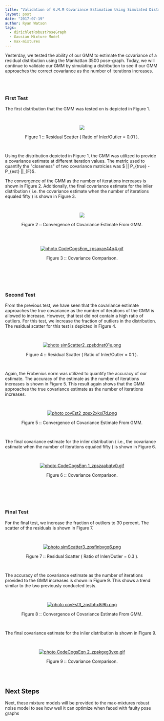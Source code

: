 ```yaml
---
title: "Validation of G.M.M Covariance Estimation Using Simulated Distributions"
layout: post
date: "2017-07-19"
author: Ryan Watson 
tags:
  - dirichletRobustPoseGraph
  - Gausian Mixture Model
  - max-mixtures
---
```



Yesterday, we tested the ability of our GMM to estimate the covariance of a residual distribution using the Manhattan 3500 pose-graph. Today, we will continue to validate our GMM by simulating a distribution to see if our GMM approaches the correct covariance as the number of iterations increases. 

<br><br>

### First Test 

The first distribution that the GMM was tested on is depicted in Figure 1.



<br>
<p align="center">
<a href="https://lh3.googleusercontent.com/eMy5-Cdp3htUZ1baVwDdHHFFWelaexhl4n8KlUsYtHtwKRdCMlv1I9RSGZmD8TpD8BZdOJyYCp3fqxntQKRsIqlSoJ2rUEkFh6c6nUtQh8nIr_RDdAHT_zaBvUnWd83oVkGADpjEdg=w1024-h566-no" target="_blank"><img src="https://lh3.googleusercontent.com/eMy5-Cdp3htUZ1baVwDdHHFFWelaexhl4n8KlUsYtHtwKRdCMlv1I9RSGZmD8TpD8BZdOJyYCp3fqxntQKRsIqlSoJ2rUEkFh6c6nUtQh8nIr_RDdAHT_zaBvUnWd83oVkGADpjEdg=w1024-h566-no"/></a>
</p>
<p align="center">
Figure 1 :: Residual Scatter ( Ratio of Inler/Outler = 0.01 ).   
</p>
<br>

Using the distribution depicted in Figure 1, the GMM was utilized to provide a covariance estimate at different iteration values. The metric used to quantify the "closeness" of two covariance matricies was $ \|\| P_{true} - P_{est} \|\|_{F}$.


The convergence of the GMM as the number of iterations increases is shown in Figure 2.  Additionally, the final covariance estimate for the inlier distribution ( i.e. the covariance estimate when the number of iterations equaled fifty ) is shown in Figure 3. 

<br>
<p align="center">
<a href="https://lh3.googleusercontent.com/64yf_NF4CamayMwmgVkByCxEg1KTZeJA37x0mXBtpimDYgvQv2k7HseYfPtPxgls69trteEnhDKksUqN7hLgri7T3esWNxWF7pfHIh9bXHVGOx5bpP5_dW0I2_emE7jLn3IkgQPm1g=w1024-h566-no" target="_blank"><img src="https://lh3.googleusercontent.com/64yf_NF4CamayMwmgVkByCxEg1KTZeJA37x0mXBtpimDYgvQv2k7HseYfPtPxgls69trteEnhDKksUqN7hLgri7T3esWNxWF7pfHIh9bXHVGOx5bpP5_dW0I2_emE7jLn3IkgQPm1g=w1024-h566-no"/></a>
</p>
<p align="center">
Figure 2 :: Convergence of Covariance Estimate From GMM.   
</p>
<br>


<br>
<p align="center">
<a href="https://lh3.googleusercontent.com/-HghJkDadBemQSMrwTNZTeBG998S2eE1H0em1eogSbEfhSa4FopholQD_cRjWc78FxqJjTGZUmi6a-lacLNlygB9zViTpF9cFHCLj33UVt-7RucJhXI0--H9Jh9w1qZvr2-IKwXbeQ=w416-h67-no" target="_blank"><img src="https://lh3.googleusercontent.com/-HghJkDadBemQSMrwTNZTeBG998S2eE1H0em1eogSbEfhSa4FopholQD_cRjWc78FxqJjTGZUmi6a-lacLNlygB9zViTpF9cFHCLj33UVt-7RucJhXI0--H9Jh9w1qZvr2-IKwXbeQ=w416-h67-no" border="0" alt=" photo CodeCogsEqn_zpsaxae44q4.gif"/></a>
</p>
<p align="center">
Figure 3 :: Covariance Comparison.   
</p>
<br>

<br><br>

### Second Test 

From the previous test, we have seen that the covariance estimate approaches the true covariance as the number of iterations of the GMM is allowed to increase. However, that test did not contain a high ratio of outliers. For this test, we increase the fraction of outliers in the distribution. The residual scatter for this test is depicted in Figure 4.

<br>
<p align="center">
<a href="https://lh3.googleusercontent.com/YWuM0E7Ot6G2q7uMcufzgOpEt3was2X49sALk8y-cLXAUVlrPq1zzfR6GnhworD-dZ5VSeemYIrYBnpPa4K669Tv0_tip9KgykHAtHOZhV5Xms8s19oeDUrCClvI_yn1KV6YCHuO_Q=w1024-h566-no" target="_blank"><img src="https://lh3.googleusercontent.com/YWuM0E7Ot6G2q7uMcufzgOpEt3was2X49sALk8y-cLXAUVlrPq1zzfR6GnhworD-dZ5VSeemYIrYBnpPa4K669Tv0_tip9KgykHAtHOZhV5Xms8s19oeDUrCClvI_yn1KV6YCHuO_Q=w1024-h566-no" border="0" alt=" photo simScatter2_zpsbdnst01e.png"/></a>
</p>
<p align="center">
Figure 4 :: Residual Scatter ( Ratio of Inler/Outler = 0.1 ).   
</p>
<br>

Again, the Frobenius norm was utilized to quantify the accuracy of our estimate. The accuracy of the estimate as the number of iterations increases is shown in Figure 5. This result again shows that the GMM approaches the true covariance estimate as the number of iterations increases. 

<br>
<p align="center">
<a href="https://lh3.googleusercontent.com/ke0DiuuYzz1vzPJGqfPaP6mXWcHNdoj4LLyUR_Xj37c4mBN-WYc817g8FqFUhv_BwR8zrYeM0lA8IlVapSTMr-jnbVvaa49HZOPvEOazWDz85ShOEV1yxkS0pgytK1ZJbQEsUJDDbw=w1024-h566-no" target="_blank"><img src="https://lh3.googleusercontent.com/ke0DiuuYzz1vzPJGqfPaP6mXWcHNdoj4LLyUR_Xj37c4mBN-WYc817g8FqFUhv_BwR8zrYeM0lA8IlVapSTMr-jnbVvaa49HZOPvEOazWDz85ShOEV1yxkS0pgytK1ZJbQEsUJDDbw=w1024-h566-no" border="0" alt=" photo covEst2_zpsx2xkxi7d.png"/></a>
</p>
<p align="center">
Figure 5 :: Convergence of Covariance Estimate From GMM.   
</p>
<br>


The final covariance estimate for the inlier distribution ( i.e., the covariance estimate when the number of iterations equaled fifty ) is shown in Figure 6.

<br>
<p align="center">
<a href="https://lh3.googleusercontent.com/JzC7kdmP03YnJNhkUBlHyWWmqUOgc9rqY8qQdFskhXn2KPOOfHl8McaSF5Q214HAf-0diteosAn3_WA6SNjUQX_JD4Is4TEo-MLRJi6DjWuGLfiHYYJZ417279iDg6-puN7W-ZY9-A=w402-h67-no" target="_blank"><img src="https://lh3.googleusercontent.com/JzC7kdmP03YnJNhkUBlHyWWmqUOgc9rqY8qQdFskhXn2KPOOfHl8McaSF5Q214HAf-0diteosAn3_WA6SNjUQX_JD4Is4TEo-MLRJi6DjWuGLfiHYYJZ417279iDg6-puN7W-ZY9-A=w402-h67-no" border="0" alt=" photo CodeCogsEqn 1_zpszaabqtv0.gif"/></a>
</p>
<p align="center">
Figure 6 :: Covariance Comparison.   
</p>
<br>

<br><br>

### Final Test 


For the final test, we increase the fraction of outliers to 30 percent. The scatter of the residuals is shown in Figure 7.


<br>
<p align="center">
<a href="https://lh3.googleusercontent.com/pAlOV_lAfnluMKP0Dz2KIS5cqYO8l-6lR0pIErRkqrk9_ona65dYfCLisFoJYYDPox9_l-gK3mYl8aHkfjR11Dv4DWtA8PSFHEUk49KXjOMWXSQ3XxcFC4bIghGdgQ2j7GG8wB1sFg=w1024-h566-no" target="_blank"><img src="https://lh3.googleusercontent.com/pAlOV_lAfnluMKP0Dz2KIS5cqYO8l-6lR0pIErRkqrk9_ona65dYfCLisFoJYYDPox9_l-gK3mYl8aHkfjR11Dv4DWtA8PSFHEUk49KXjOMWXSQ3XxcFC4bIghGdgQ2j7GG8wB1sFg=w1024-h566-no" border="0" alt=" photo simScatter3_zpsfinbvgo6.png"/></a>
</p>
<p align="center">
Figure 7 :: Residual Scatter ( Ratio of Inler/Outler = 0.3 ).   
</p>
<br>

The accuracy of the covariance estimate as the number of iterations provided to the GMM increases is shown in Figure 9. This shows a trend similar to the two previously conducted tests.

<br>
<p align="center">
<a href="https://lh3.googleusercontent.com/s994_248IunbysgqHn-4Lu3wzEeaoIPzRQikwTdapfp6OjFJ1U1iUWb4KIq555yDy50hpQXm24fH6i0ZCJHKrXMYuhgkG0DDXLCOoMWnAKmVk1rZWdjzw6fNrU9JFhDILUSRsC_Ikg=w1024-h566-no" target="_blank"><img src="https://lh3.googleusercontent.com/s994_248IunbysgqHn-4Lu3wzEeaoIPzRQikwTdapfp6OjFJ1U1iUWb4KIq555yDy50hpQXm24fH6i0ZCJHKrXMYuhgkG0DDXLCOoMWnAKmVk1rZWdjzw6fNrU9JFhDILUSRsC_Ikg=w1024-h566-no" border="0" alt=" photo covEst3_zpslbhx8i9b.png"/></a>
</p>
<p align="center">
Figure 8 :: Convergence of Covariance Estimate From GMM.   
</p>
<br>

The final covariance estimate for the inlier distribution is shown in Figure 9.

<br>
<p align="center">
<a href="https://lh3.googleusercontent.com/-HghJkDadBemQSMrwTNZTeBG998S2eE1H0em1eogSbEfhSa4FopholQD_cRjWc78FxqJjTGZUmi6a-lacLNlygB9zViTpF9cFHCLj33UVt-7RucJhXI0--H9Jh9w1qZvr2-IKwXbeQ=w416-h67-no" target="_blank"><img src="https://lh3.googleusercontent.com/-HghJkDadBemQSMrwTNZTeBG998S2eE1H0em1eogSbEfhSa4FopholQD_cRjWc78FxqJjTGZUmi6a-lacLNlygB9zViTpF9cFHCLj33UVt-7RucJhXI0--H9Jh9w1qZvr2-IKwXbeQ=w416-h67-no" border="0" alt=" photo CodeCogsEqn 2_zpskgxg3vxq.gif"/></a>
</p>
<p align="center">
Figure 9 :: Covariance Comparison.   
</p>
<br>

<br>

## Next Steps
Next, these mixture models will be provided to the max-mixtures robust noise model to see how well it can optimize when faced with faulty pose graphs

<br><br>

